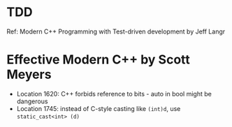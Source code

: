 # TDD
Ref: Modern C++ Programming with Test-driven development by Jeff Langr

# Effective Modern C++ by Scott Meyers
- Location 1620: C++ forbids reference to bits - auto in bool might be dangerous
- Location 1745: instead of C-style casting like `(int)d`, use `static_cast<int> (d)`
